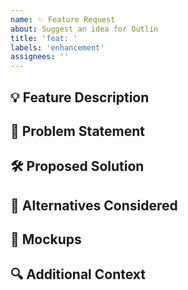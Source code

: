 ```yaml
---
name: ✨ Feature Request
about: Suggest an idea for Outlin
title: 'feat: '
labels: 'enhancement'
assignees: ''
---
```


## 💡 Feature Description

<!-- A clear and concise description of the feature you'd like -->

## 🎯 Problem Statement

<!-- Describe the problem this feature would solve -->

## 🛠️ Proposed Solution

<!-- Describe how you envision this feature working -->

## 🔄 Alternatives Considered

<!-- Describe any alternative solutions or features you've considered -->

## 📸 Mockups

<!-- If applicable, add mockups or examples to help explain your feature -->

## 🔍 Additional Context

<!-- Add any other context about the feature request here -->
